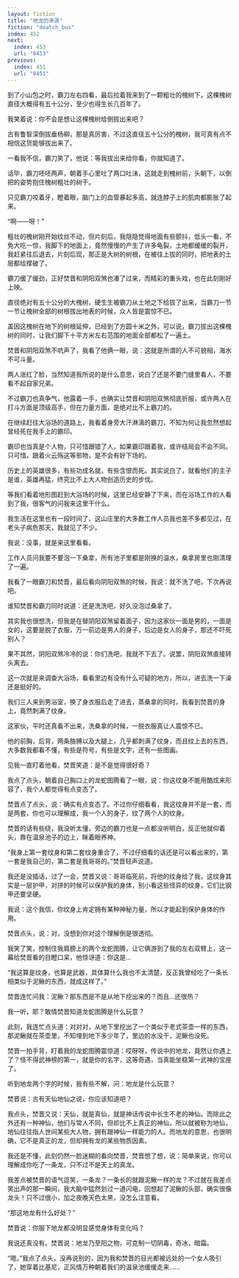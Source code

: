 ```yaml
---
layout: fiction
title: "地龙的来源"
fiction: "deatch_bus"
index: 452
next:
  index: 453
  url: "0453"
previous:
  index: 451
  url: "0451"
---
```

到了小山包之时，霸刀左右四看，最后拉着我来到了一颗粗壮的槐树下，这棵槐树直径大概得有五十公分，至少也得生长几百年了。

我笑着说：你不会是想让这棵槐树给倒拔出来吧？

古有鲁智深倒拔垂杨柳，那是真厉害，不过这直径五十公分的槐树，我可真有点不相信这货能够拔出来了。

一看我不信，霸刀笑了，他说：等我拔出来给你看，你就知道了。

话毕，霸刀呸呸两声，朝着手心里吐了两口吐沫，这就走到槐树前，头朝下，以倒把的姿势抱住槐树粗壮的树干。

只见霸刀咬着牙，瞪着眼，脑门上的血管暴起多高，就连脖子上的肌肉都膨胀了起来。

“啊――呀！”

粗壮的槐树刚开始纹丝不动，但片刻后，我隐隐觉得地面有些颤抖，低头一看，不免大吃一惊，我脚下的地面上，竟然慢慢的产生了许多龟裂，土地都缓缓的裂开，我赶紧往后退去，片刻后现，那正是大树的树根，在被往上拔的同时，把地表的土层都给撑破了。

霸刀缓了缓劲，正好焚晋和阴阳双煞也凑了过来，而精彩的重头戏，也在此刻刚好上映。

直径绝对有五十公分的大槐树，硬生生被霸刀从土地之下给拔了出来，当霸刀一节一节让槐树全部的树根拔出地表的时候，众人皆是震惊不已。

盖因这槐树在地下的树根延伸，已经到了方圆十米之外，可以说，霸刀拔出这棵槐树的同时，让我们脚下十平方米左右范围的地面全部都松了一遍土。

焚晋和阴阳双煞不吭声了，我看了他俩一眼，说：这就是所谓的人不可貌相，海水不可斗量。

两人涨红了脸，当然知道我所说的是什么意思，说白了还是不要门缝里看人，不要看不起自家兄弟。

不过霸刀也真争气，他露着一手，也确实让焚晋和阴阳双煞彻底折服，或许两人在打斗方面是顶级高手，但在力量方面，是绝对比不上霸刀的。

在继续赶往大浴场的道路上，我看着身旁大汗淋漓的霸刀，不知为何让我忽然想起曾经死在我手上的霸印。

霸印也当真是个人物，只可惜跟错了人，如果霸印跟着我，或许结局会不会不同。只可惜，跟着火云殇这等邪物，是不会有好下场的。

历史上的英雄很多，有些功成名就，有些含恨而死。其实说白了，就看他们的主子是谁，英雄再猛，终究比不上大人物创造历史的步伐。

等我们看着地形图赶到大浴场的时候，这里已经安静了下来，而在浴场工作的人看到了我，很客气的问我来这里干什么。

我生活在这里也有一段时间了，这山庄里的大多数工作人员我也差不多都见过，在老头子病危那天，我就见了不少。

我说：没事，就是来这里看看。

工作人员问我要不要泡一下桑拿，所有池子里都是刚换的温水，桑拿房里也刚清理了一遍。

我看了一眼霸刀和焚晋，最后看向阴阳双煞的时候，我说：就不洗了吧，下次再说吧。

谁知焚晋和霸刀同时说道：还是洗洗吧，好久没泡过桑拿了。

其实我也很想洗，但我是在替阴阳双煞留着面子，因为这家伙一面是男的，一面是女的，这要是脱了衣服，万一前边是男人的身子，后边是女人的身子，那还不吓死别人？

果不其然，阴阳双煞冷冷的说：你们洗吧，我就不下去了。说罢，阴阳双煞直接转头离去。

这一次就是来调查大浴场，看看里边有没有什么可疑的地方，所以，进去洗一下澡还是挺好的。

我们三人来到男浴室，换了身衣服后走了进去，蒸桑拿的同时，我看到焚晋的身上，竟然刺满了纹身。

这家伙，平时还真看不出来，洗桑拿的时候，一脱衣服真让人震惊不已。

他的前胸，后背，两条胳膊以及大腿上，几乎都刺满了纹身，而且纹上去的东西，大多数我都看不懂，有些是符号，有些是文字，还有一些图画。

见我一直盯着他看，焚晋笑道：是不是觉得很好奇？

我点了点头，朝着自己胸口上的龙蛇图腾看了一眼，说：你这纹身不能用酷炫来形容了，我个人都觉得有点变态了。

焚晋点了点头，说：确实有点变态了。不过你仔细看看，我这纹身并不是一套，而是两套，你也可以理解成，我一个人的身子，纹了两个人的纹身。

焚晋的话有些绕，我没听太懂，旁边的霸刀也是一点都没听明白，反正他就仰着头，靠在温泉池子的边上，眯着眼养神。

“我身上第一套纹身和第二套纹身重合了，不过仔细看的话还是可以看出来的，第一套是我自己的，第二套是我哥哥的。”焚晋轻声说道。

我还是没插话，过了一会，焚晋又说：哥哥临死前，将他的纹身给了我，这纹身其实是一层护甲，对拼的时候可以保护我的身体，别小看这些怪异的纹身，它们比钢甲还要坚硬。

我说：这个我信，你纹身上肯定拥有某种神秘力量，所以才能起到保护身体的作用。

焚晋点头，说：对，没想到你对这个理解倒是很透彻。

我笑了笑，控制住我肩膀上的两个龙蛇图腾，让它俩游到了我的左右双臂上，这一幕给焚晋看的目瞪口呆，他惊讶道：你这是...

“我这算是纹身，也算是武器，具体算什么我也不太清楚，反正我曾经吃了一条长相类似于泥鳅的东西，就成这样了。”

焚晋连忙问我：泥鳅？那东西是不是从地下挖出来的？而且...还很热？

我一听，耶？敢情焚晋知道龙蛇图腾是什么玩意？

此刻，我连忙点头道：对对对，从地下里挖出了一个类似于老式茶壶一样的东西，那泥鳅就在茶壶里，不知埋到地下多少年了，里边的水没干，泥鳅也没死。

焚晋一拍手背，盯着我的龙蛇图腾震惊道：哎呀呀，传说中的地龙，竟然让你遇上了？怪不得武神榜的第一，就是你的名字，这等奇遇，当真能坐稳第一武神的宝座了。

听到地龙两个字的时候，我有些不解，问：地龙是什么玩意？

焚晋说：古有天仙地仙之说，你应该知道吧？

我点头，焚晋又说：天仙，就是真仙，就是神话传说中长生不老的神仙。而除此之外还有一种神仙，他们与常人不同，但却比不上真正的神仙，所以就被称为地仙，地仙往往指人世间某些大人物，拥有跟神仙一样能力的人。而地龙的意思，也很明确，它不是真正的龙，但却拥有龙的某些物质因素。

我还是不懂，此刻仍然一脸迷糊的看向焚晋，焚晋想了想，说：简单来说，你可以理解成你吃了一条龙，只不过不是天上的真龙。

我差点被焚晋的语气逗笑，一条龙？一条长的就跟泥鳅一样的龙？不过就在我差点笑出声的那一瞬间，我大脑中猛然划过一道闪电，回想起了泥鳅的头部，确实很像龙头！只不过很小，加之夜晚天色太黑，没怎么注意看。

“那这地龙有什么好处？”

焚晋说：你服下地龙都没明显感觉身体有变化吗？

我说还真没有。焚晋说：地龙乃至阳之物，可克制一切阴毒，奇冰，暗霜。

“嗯。”我点了点头，没再说别的，因为我和焚晋的目光都被远处的一个女人吸引了，她穿着比基尼，正风情万种朝着我们的温泉池缓缓走来……
